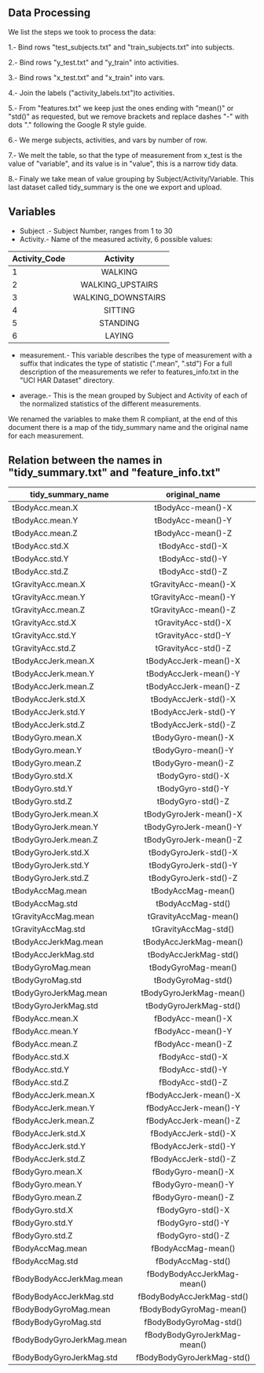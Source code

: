 ## Data Processing

We list the steps we took to process the data:

1.- Bind rows "test_subjects.txt" and "train_subjects.txt" into subjects.

2.- Bind rows "y_test.txt" and "y_train" into activities.

3.- Bind rows "x_test.txt" and "x_train" into  vars.

4.- Join the labels ("activity_labels.txt")to activities.

5.- From "features.txt" we keep just the ones ending with "mean()" or "std()" as requested, but we remove brackets and replace dashes "-" with dots "." following the Google R style guide.

6.- We merge subjects, activities, and vars by number of row.

7.- We melt the table, so that the type of measurement from x_test is the value
of "variable", and its value is in "value", this is a narrow tidy data.

8.- Finaly we take mean of value grouping by Subject/Activity/Variable. This last dataset called tidy_summary is the one we export and upload.


## Variables

* Subject .- Subject Number, ranges from 1 to 30
* Activity.- Name of the measured activity, 6 possible values:


Activity_Code|Activity
| ----------- |:-----------:|
1|WALKING
2|WALKING_UPSTAIRS
3|WALKING_DOWNSTAIRS
4|SITTING
5|STANDING
6|LAYING

  
* measurement.- This variable describes the type of measurement with a suffix that indicates the type of  statistic (".mean", ".std")  For a full description of the measurements we refer to features_info.txt in the "UCI HAR Dataset" directory.


* average.- This is the mean grouped by Subject and Activity of each of the normalized statistics of the different measurements. 

We renamed the variables to make them R compliant, at the end of this document there is a map of the tidy_summary name and the original name for each measurement.


## Relation between the names in "tidy_summary.txt" and  "feature_info.txt"

tidy_summary_name|original_name
| ----------- |:-----------:|
tBodyAcc.mean.X|tBodyAcc-mean()-X
tBodyAcc.mean.Y|tBodyAcc-mean()-Y
tBodyAcc.mean.Z|tBodyAcc-mean()-Z
tBodyAcc.std.X|tBodyAcc-std()-X
tBodyAcc.std.Y|tBodyAcc-std()-Y
tBodyAcc.std.Z|tBodyAcc-std()-Z
tGravityAcc.mean.X|tGravityAcc-mean()-X
tGravityAcc.mean.Y|tGravityAcc-mean()-Y
tGravityAcc.mean.Z|tGravityAcc-mean()-Z
tGravityAcc.std.X|tGravityAcc-std()-X
tGravityAcc.std.Y|tGravityAcc-std()-Y
tGravityAcc.std.Z|tGravityAcc-std()-Z
tBodyAccJerk.mean.X|tBodyAccJerk-mean()-X
tBodyAccJerk.mean.Y|tBodyAccJerk-mean()-Y
tBodyAccJerk.mean.Z|tBodyAccJerk-mean()-Z
tBodyAccJerk.std.X|tBodyAccJerk-std()-X
tBodyAccJerk.std.Y|tBodyAccJerk-std()-Y
tBodyAccJerk.std.Z|tBodyAccJerk-std()-Z
tBodyGyro.mean.X|tBodyGyro-mean()-X
tBodyGyro.mean.Y|tBodyGyro-mean()-Y
tBodyGyro.mean.Z|tBodyGyro-mean()-Z
tBodyGyro.std.X|tBodyGyro-std()-X
tBodyGyro.std.Y|tBodyGyro-std()-Y
tBodyGyro.std.Z|tBodyGyro-std()-Z
tBodyGyroJerk.mean.X|tBodyGyroJerk-mean()-X
tBodyGyroJerk.mean.Y|tBodyGyroJerk-mean()-Y
tBodyGyroJerk.mean.Z|tBodyGyroJerk-mean()-Z
tBodyGyroJerk.std.X|tBodyGyroJerk-std()-X
tBodyGyroJerk.std.Y|tBodyGyroJerk-std()-Y
tBodyGyroJerk.std.Z|tBodyGyroJerk-std()-Z
tBodyAccMag.mean|tBodyAccMag-mean()
tBodyAccMag.std|tBodyAccMag-std()
tGravityAccMag.mean|tGravityAccMag-mean()
tGravityAccMag.std|tGravityAccMag-std()
tBodyAccJerkMag.mean|tBodyAccJerkMag-mean()
tBodyAccJerkMag.std|tBodyAccJerkMag-std()
tBodyGyroMag.mean|tBodyGyroMag-mean()
tBodyGyroMag.std|tBodyGyroMag-std()
tBodyGyroJerkMag.mean|tBodyGyroJerkMag-mean()
tBodyGyroJerkMag.std|tBodyGyroJerkMag-std()
fBodyAcc.mean.X|fBodyAcc-mean()-X
fBodyAcc.mean.Y|fBodyAcc-mean()-Y
fBodyAcc.mean.Z|fBodyAcc-mean()-Z
fBodyAcc.std.X|fBodyAcc-std()-X
fBodyAcc.std.Y|fBodyAcc-std()-Y
fBodyAcc.std.Z|fBodyAcc-std()-Z
fBodyAccJerk.mean.X|fBodyAccJerk-mean()-X
fBodyAccJerk.mean.Y|fBodyAccJerk-mean()-Y
fBodyAccJerk.mean.Z|fBodyAccJerk-mean()-Z
fBodyAccJerk.std.X|fBodyAccJerk-std()-X
fBodyAccJerk.std.Y|fBodyAccJerk-std()-Y
fBodyAccJerk.std.Z|fBodyAccJerk-std()-Z
fBodyGyro.mean.X|fBodyGyro-mean()-X
fBodyGyro.mean.Y|fBodyGyro-mean()-Y
fBodyGyro.mean.Z|fBodyGyro-mean()-Z
fBodyGyro.std.X|fBodyGyro-std()-X
fBodyGyro.std.Y|fBodyGyro-std()-Y
fBodyGyro.std.Z|fBodyGyro-std()-Z
fBodyAccMag.mean|fBodyAccMag-mean()
fBodyAccMag.std|fBodyAccMag-std()
fBodyBodyAccJerkMag.mean|fBodyBodyAccJerkMag-mean()
fBodyBodyAccJerkMag.std|fBodyBodyAccJerkMag-std()
fBodyBodyGyroMag.mean|fBodyBodyGyroMag-mean()
fBodyBodyGyroMag.std|fBodyBodyGyroMag-std()
fBodyBodyGyroJerkMag.mean|fBodyBodyGyroJerkMag-mean()
fBodyBodyGyroJerkMag.std|fBodyBodyGyroJerkMag-std()